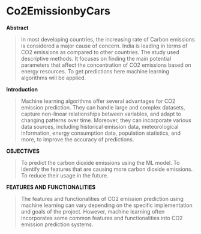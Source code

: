# Co2EmissionbyCars

**Abstract**
> In most developing countries, the increasing rate of Carbon emissions is considered a major cause of concern. India is leading in terms of CO2 emissions as compared to other countries. The study used descriptive methods. It focuses on finding the main potential parameters that affect the concentration of CO2 emissions based on energy resources. To get predictions here machine learning algorithms will be applied.

**Introduction**
> Machine learning algorithms offer several advantages for CO2 emission prediction. They can handle large and complex datasets, capture non-linear relationships between variables, and adapt to changing patterns over time. Moreover, they can incorporate various data sources, including historical emission data, meteorological information, energy consumption data, population statistics, and more, to improve the accuracy of predictions.

**OBJECTIVES**
> To predict the carbon dioxide emissions using the ML model.
> To identify the features that are causing more carbon dioxide emissions.
> To reduce their usage in the future.

**FEATURES AND FUNCTIONALITIES**
> The features and functionalities of CO2 emission prediction using machine learning can vary depending on the specific implementation and goals of the project. However, machine learning often incorporates some common features and functionalities into CO2 emission prediction systems.
